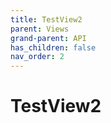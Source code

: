 ```yaml
---
title: TestView2
parent: Views
grand-parent: API
has_children: false
nav_order: 2
---
```

# TestView2
